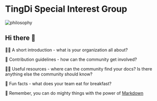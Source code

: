 # TingDi Special Interest Group

![philosophy](https://github.com/TingDi/.github/assets/18352713/9629f59c-d3f9-4101-bcb3-8b4cd77b44fd)

## Hi there 👋

🙋‍♀️ A short introduction - what is your organization all about?

🌈 Contribution guidelines - how can the community get involved?

👩‍💻 Useful resources - where can the community find your docs? Is there anything else the community should know?

🍿 Fun facts - what does your team eat for breakfast?

🧙 Remember, you can do mighty things with the power of [Markdown](https://docs.github.com/github/writing-on-github/getting-started-with-writing-and-formatting-on-github/basic-writing-and-formatting-syntax)

